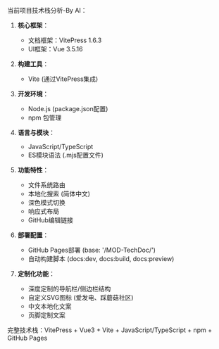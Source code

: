 当前项目技术栈分析-By AI：

1. **核心框架**：
   - 文档框架：VitePress 1.6.3
   - UI框架：Vue 3.5.16

2. **构建工具**：
   - Vite (通过VitePress集成)

3. **开发环境**：
   - Node.js (package.json配置)
   - npm 包管理

4. **语言与模块**：
   - JavaScript/TypeScript
   - ES模块语法 (.mjs配置文件)

5. **功能特性**：
   - 文件系统路由
   - 本地化搜索 (简体中文)
   - 深色模式切换
   - 响应式布局
   - GitHub编辑链接

6. **部署配置**：
   - GitHub Pages部署 (base: '/MOD-TechDoc/')
   - 自动构建脚本 (docs:dev, docs:build, docs:preview)

7. **定制化功能**：
   - 深度定制的导航栏/侧边栏结构
   - 自定义SVG图标 (爱发电、踩蘑菇社区)
   - 中文本地化文案
   - 页脚定制文案

完整技术栈：VitePress + Vue3 + Vite + JavaScript/TypeScript + npm + GitHub Pages